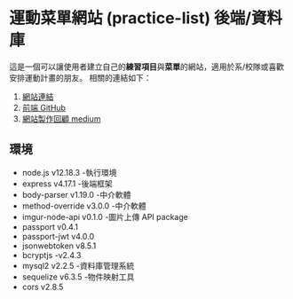 # 運動菜單網站 (practice-list) 後端/資料庫

這是一個可以讓使用者建立自己的**練習項目**與**菜單**的網站，適用於系/校隊或喜歡安排運動計畫的朋友。
相關的連結如下：

1. [網站連結](https://wanglala5131.github.io/practice-list-vue/)
2. [前端 GitHub](https://github.com/wanglala5131/practice-lists-vue)
3. [網站製作回顧 medium](https://sue4100035045.medium.com/%E9%81%8B%E5%8B%95%E8%8F%9C%E5%96%AE%E7%B6%B2%E7%AB%99-practice-list-%E5%9B%9E%E9%A1%A7-eaf577fe5b30)

## 環境

- node.js v12.18.3 -執行環境
- express v4.17.1 -後端框架
- body-parser v1.19.0 -中介軟體
- method-override v3.0.0 -中介軟體
- imgur-node-api v0.1.0 -圖片上傳 API package
- passport v0.4.1
- passport-jwt v4.0.0
- jsonwebtoken v8.5.1
- bcryptjs -v2.4.3
- mysql2 v2.2.5 -資料庫管理系統
- sequelize v6.3.5 -物件映射工具
- cors v2.8.5

